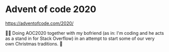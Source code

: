 # Advent of code 2020

https://adventofcode.com/2020/

🎁🎄 Doing AOC2020 together with my bofriend (as in: I'm coding and he acts as a stand in for Stack Overflow) in an attempt to start some of our very own Christmas traditions. 🦌
